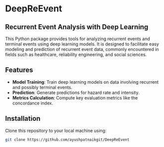 # DeepReEvent

## Recurrent Event Analysis with Deep Learning

This Python package provides tools for analyzing recurrent events and terminal events using deep learning models. It is designed to facilitate easy modeling and prediction of recurrent event data, commonly encountered in fields such as healthcare, reliability engineering, and social sciences.

## Features

- **Model Training**: Train deep learning models on data involving recurrent and possibly terminal events.
- **Prediction**: Generate predictions for hazard rate and intensity. 
- **Metrics Calculation**: Compute key evaluation metrics like the concordance index. 

## Installation

Clone this repository to your local machine using:

```bash
git clone https://github.com/ayushpatnaikgit/DeepReEvent
